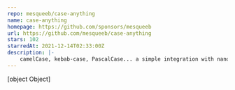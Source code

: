 ```yaml
---
repo: mesqueeb/case-anything
name: case-anything
homepage: https://github.com/sponsors/mesqueeb
url: https://github.com/mesqueeb/case-anything
stars: 102
starredAt: 2021-12-14T02:33:00Z
description: |-
    camelCase, kebab-case, PascalCase... a simple integration with nano package size. (SMALL footprint!)
---
```


[object Object]
